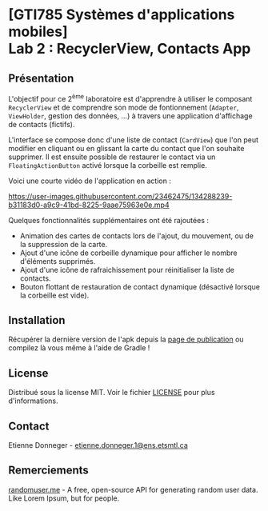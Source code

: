# [GTI785 Systèmes d'applications mobiles]<br/>Lab 2 : RecyclerView, Contacts App
## Présentation
L'objectif pour ce 2<sup>ème</sup> laboratoire est d'apprendre à utiliser le composant ```RecyclerView``` et de comprendre son mode de fontionnement (```Adapter```, ```ViewHolder```, gestion des données, ...) à travers une application d'affichage de contacts (fictifs).

L'interface se compose donc d'une liste de contact (```CardView```) que l'on peut modifier en cliquant ou en glissant la carte du contact que l'on souhaite supprimer. Il est ensuite possible de restaurer le contact via un ```FloatingActionButton``` activé lorsque la corbeille est remplie.

Voici une courte vidéo de l'application en action :

https://user-images.githubusercontent.com/23462475/134288239-b31183d0-a9c9-41bd-8225-9aae75963e0e.mp4

Quelques fonctionnalités supplémentaires ont été rajoutées :
- Animation des cartes de contacts lors de l'ajout, du mouvement, ou de la suppression de la carte.
- Ajout d'une icône de corbeille dynamique pour afficher le nombre d'éléments supprimés.
- Ajout d'une icône de rafraichissement pour réinitialiser la liste de contacts.
- Bouton flottant de restauration de contact dynamique (désactivé lorsque la corbeille est vide). 

## Installation

Récupérer la dernière version de l'apk depuis la [page de publication](https://github.com/Krow10/Lab2-RecyclerView/releases/) ou compilez là vous même à l'aide de Gradle !

## License

Distribué sous la license MIT. Voir le fichier [LICENSE](https://github.com/Krow10/Lab2-RecyclerView/blob/master/LICENSE) pour plus d'informations.

## Contact

Etienne Donneger - etienne.donneger.1@ens.etsmtl.ca

## Remerciements

[randomuser.me](https://randomuser.me/api) - A free, open-source API for generating random user data. Like Lorem Ipsum, but for people.
